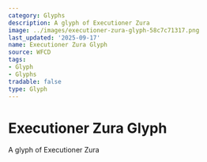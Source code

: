 ```yaml
---
category: Glyphs
description: A glyph of Executioner Zura
image: ../images/executioner-zura-glyph-58c7c71317.png
last_updated: '2025-09-17'
name: Executioner Zura Glyph
source: WFCD
tags:
- Glyph
- Glyphs
tradable: false
type: Glyph
---
```


# Executioner Zura Glyph

A glyph of Executioner Zura

